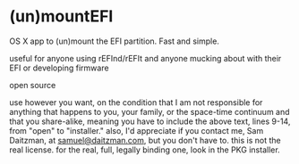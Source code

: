 (un)mountEFI
============

OS X app to (un)mount the EFI partition. Fast and simple.


useful for anyone using rEFInd/rEFIt and anyone mucking about with their EFI or developing firmware

open source

use however you want, on the condition that I am not responsible for anything that happens to you, your family, or the space-time continuum
and that you share-alike, meaning you have to include the above text, lines 9-14, from "open" to "installer."
also, I'd appreciate if you contact me, Sam Daitzman, at samuel@daitzman.com, but you don't have to.
this is not the real license. for the real, full, legally binding one, look in the PKG installer.
